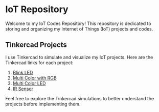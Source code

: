 # IoT Repository

Welcome to my IoT Codes Repository! This repository is dedicated to storing and organizing my Internet of Things (IoT) projects and codes.

## Tinkercad Projects
I use Tinkercad to simulate and visualize my IoT projects. Here are the Tinkercad links for each project:

1. [Blink LED](https://www.tinkercad.com/things/ekaijAE8kW1-blink-led?sharecode=rFEBUSJ7AA46itZOCZ9YbRePvzGm2rrReKe0IKkOYg8)
2. [Multi Color with RGB](https://www.tinkercad.com/things/aK4Zv5SNQMM-multi-color-with-rgb)
3. [Multi Color LED](https://www.tinkercad.com/things/ju0kVfXq3Jd-multi-color-led)
4. [IR Sensor](https://www.tinkercad.com/things/3FrGXe51j3Q-ir-sensor)

Feel free to explore the Tinkercad simulations to better understand the projects before implementing them.